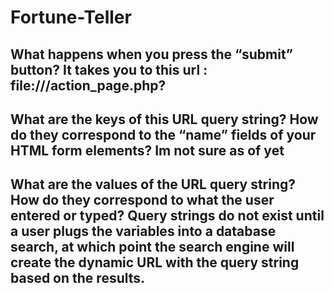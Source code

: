 # Fortune-Teller
## What happens when you press the “submit” button? It takes you to this url : file:///action_page.php?

## What are the keys of this URL query string? How do they correspond to the “name” fields of your HTML form elements? Im not sure as of yet

## What are the values of the URL query string? How do they correspond to what the user entered or typed? Query strings do not exist until a user plugs the variables into a database search, at which point the search engine will create the dynamic URL with the query string based on the results. 
